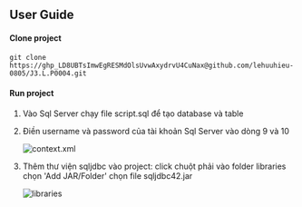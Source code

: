 ## User Guide

#### Clone project

```
git clone https://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@github.com/lehuuhieu-0805/J3.L.P0004.git
```

#### Run project

1. Vào Sql Server chạy file script.sql để tạo database và table
2. Điền username và password của tài khoản Sql Server vào dòng 9 và 10

   ![context.xml](https://drive.google.com/uc?export=view&id=1gKZ0uMK-uuofHJxioXnDIYkII0RpTB9G)

3. Thêm thư viện sqljdbc vào project: click chuột phải vào folder libraries chọn 'Add JAR/Folder' chọn file sqljdbc42.jar

   ![libraries](https://drive.google.com/uc?export=view&id=1YsvGt-fP_HVxli3zhDVkC5p8eOvviL4J)
